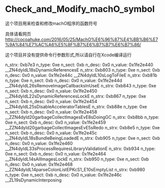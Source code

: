# Check_and_Modify_machO_symbol

这个项目用来检查和修改machO程序的函数符号

具体请看网页
http://cocoahuke.com/2016/05/25/MachO%E6%96%87%E4%BB%B6%E7%9A%84%E7%AC%A6%E5%8F%B7%E6%B7%B7%E6%B7%86/

这个项目并没有提供命令行参数形式,所以请自行在Xcode编译运行

n_strx: 0xb7e3 n_type: 0xe n_sect: 0xb n_desc: 0x0 n_value: 0x1fe2e440 __ZN4dyldL18sDynamicReferencesE
n_strx: 0xb803 n_type: 0xe n_sect: 0xb n_desc: 0x0 n_value: 0x1fe2e44c __ZN4dyldL10sLogToFileE
n_strx: 0xb81b n_type: 0xe n_sect: 0xb n_desc: 0x0 n_value: 0x1fe2e44d __ZN4dyldL26sRemoveImageCallbacksInUseE
n_strx: 0xb843 n_type: 0xe n_sect: 0xb n_desc: 0x0 n_value: 0x1fe2e450 __ZN4dyldL22sDynamicReferencesLockE
n_strx: 0xb867 n_type: 0xe n_sect: 0xb n_desc: 0x0 n_value: 0x1fe2e454 __ZN4dyldL25sDisableAcceleratorTablesE
n_strx: 0xb88e n_type: 0xe n_sect: 0xb n_desc: 0x0 n_value: 0x1fe2e458 __ZZN4dyld20garbageCollectImagesEvE8sDoingGC
n_strx: 0xb8bb n_type: 0xe n_sect: 0xb n_desc: 0x0 n_value: 0x1fe2e459 __ZZN4dyld20garbageCollectImagesEvE5sRedo
n_strx: 0xb8e5 n_type: 0xe n_sect: 0xb n_desc: 0x0 n_value: 0x1fe2e45c __ZN4dyldL18sBundleBeingLoadedE
n_strx: 0xb905 n_type: 0xe n_sect: 0xb n_desc: 0x0 n_value: 0x1fe2e460 __ZN4dyldL33sProcessRequiresLibraryValidationE
n_strx: 0xb934 n_type: 0xe n_sect: 0xb n_desc: 0x0 n_value: 0x1fe2e464 __ZN4dyldL14sAllImagesLockE
n_strx: 0xb950 n_type: 0xe n_sect: 0xb n_desc: 0x0 n_value: 0x1fe2e468 __ZZN4dyldL14parseColonListEPKcS1_E10sEmptyList
n_strx: 0xb980 n_type: 0xe n_sect: 0xb n_desc: 0x0 n_value: 0x1fe2e46c __ZL19sDynamicInterposing
